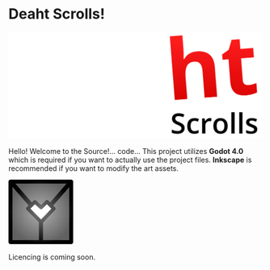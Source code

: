 # Deaht Scrolls!

![Deaht Scrolls Logo](./Assets/Images/logo_title.svg)

Hello! Welcome to the Source!... code...
This project utilizes **Godot 4.0** which is required if you want to actually use the project files. 
**Inkscape** is recommended if you want to modify the art assets.

![Cueb :3 (Name of the Player Character)](./Assets/Images/cueb.svg)

Licencing is coming soon.
